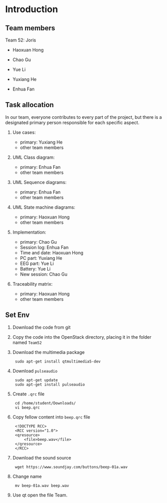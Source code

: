 # Introduction

## Team members

Team 52: Joris

- Haoxuan Hong

- Chao Gu

- Yue Li

- Yuxiang He

- Enhua Fan

## Task allocation

In our team, everyone contributes to every part of the project, but there is a designated primary person responsible for each specific aspect.

1. Use cases:

    - primary: Yuxiang He
    - other team members

2. UML Class diagram:  
    - primary: Enhua Fan
    - other team members

3. UML Sequence diagrams:
    - primary: Enhua Fan
    - other team members

4. UML State machine diagrams:
    - primary: Haoxuan Hong
    - other team members

5. Implementation:
    - primary: Chao Gu
    - Session log: Enhua Fan
    - Time and date: Haoxuan Hong
    - PC part:  Yuxiang He
    - EEG part: Yue Li
    - Battery: Yue Li
    - New session: Chao Gu

6. Traceability matrix:
    - primary: Haoxuan Hong
    - other team members

## Set Env

1. Download the code from git

2. Copy the code into the OpenStack directory, placing it in the folder named `Team52`

3. Download the multimedia package

        sudo apt-get install qtmultimedia5-dev

4. Download `pulseaudio`

        sudo apt-get update
        sudo apt-get install pulseaudio

5. Create `.qrc` file

        cd /home/student/Downloads/
        vi beep.qrc

6. Copy fellow content into `beep.qrc` file

        <!DOCTYPE RCC>
        <RCC version="1.0">
        <qresource>
            <file>beep.wav</file>
        </qresource>
        </RCC>

7. Download the sound source

        wget https://www.soundjay.com/buttons/beep-01a.wav

8. Change name

        mv beep-01a.wav beep.wav

9. Use qt open the file Team.
